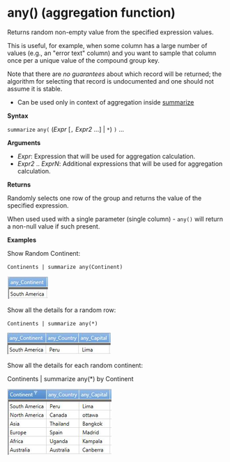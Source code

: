 # any() (aggregation function)

Returns random non-empty value from the specified expression values.

This is useful, for example, when some column has a large number of values
(e.g., an "error text" column) and you want to sample that column once per a unique value of the compound group key.

Note that there are *no guarantees* about which record will be returned; the algorithm for selecting
that record is undocumented and one should not assume it is stable.

* Can be used only in context of aggregation inside [summarize](summarizeoperator.md)

**Syntax**

`summarize` `any(` (*Expr* [`,` *Expr2* ...] | `*`) `)` ...

**Arguments**

* *Expr*: Expression that will be used for aggregation calculation. 
* *Expr2* .. *ExprN*: Additional expressions that will be used for aggregation calculation. 

**Returns**

Randomly selects one row of the group and returns the value of the specified expression.

When used used with a single parameter (single column) - `any()` will return a non-null value if such present.

**Examples**

Show Random Continent:

    Continents | summarize any(Continent)

![](./images/aggregations/any1.png)


Show all the details for a random row:

    Continents | summarize any(*) 

![](./images/aggregations/any2.png)


Show all the details for each random continent:

   Continents | summarize any(*) by Continent

![](./images/aggregations/any3.png)


